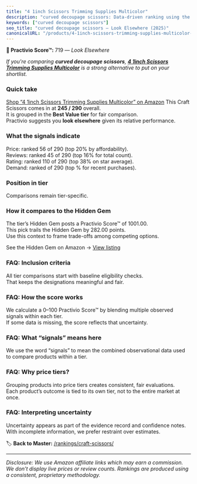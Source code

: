 ```yaml
---
title: "4 1inch Scissors Trimming Supplies Multicolor"
description: "curved decoupage scissors: Data-driven ranking using the Practivio Score™. Positioned by quality, value, demand, findability, momentum."
keywords: ["curved decoupage scissors"]
seo_title: "curved decoupage scissors — Look Elsewhere (2025)"
canonicalURL: "/products/4-1inch-scissors-trimming-supplies-multicolor-B086ZT42SG/"
---
```


**🚫 Practivio Score™:** 719 — _Look Elsewhere_


*If you're comparing **curved decoupage scissors**, **[4 1inch Scissors Trimming Supplies Multicolor](https://www.amazon.com/dp/B086ZT42SG?tag=practivio-20)** is a strong alternative to put on your shortlist.*
### Quick take
[Shop “4 1inch Scissors Trimming Supplies Multicolor” on Amazon](https://www.amazon.com/dp/B086ZT42SG?tag=practivio-20)
This Craft Scissors comes in at **245 / 290** overall.  
It is grouped in the **Best Value tier** for fair comparison.  
Practivio suggests you **look elsewhere** given its relative performance.

### What the signals indicate
Price: ranked 56 of 290 (top 20% by affordability).  
Reviews: ranked 45 of 290 (top 16% for total count).  
Rating: ranked 110 of 290 (top 38% on star average).  
Demand: ranked  of 290 (top % for recent purchases).

### Position in tier
Comparisons remain tier-specific.

### How it compares to the Hidden Gem
The tier’s Hidden Gem posts a Practivio Score™ of 1001.00.  
This pick trails the Hidden Gem by 282.00 points.  
Use this context to frame trade-offs among competing options.  

See the Hidden Gem on Amazon → [View listing](https://www.amazon.com/dp/B01BRGUAT6?tag=practivio-20)

### FAQ: Inclusion criteria
All tier comparisons start with baseline eligibility checks.  
That keeps the designations meaningful and fair.

### FAQ: How the score works
We calculate a 0–100 Practivio Score™ by blending multiple observed signals within each tier.  
If some data is missing, the score reflects that uncertainty.

### FAQ: What “signals” means here
We use the word “signals” to mean the combined observational data used to compare products within a tier.

### FAQ: Why price tiers?
Grouping products into price tiers creates consistent, fair evaluations.  
Each product’s outcome is tied to its own tier, not to the entire market at once.

### FAQ: Interpreting uncertainty
Uncertainty appears as part of the evidence record and confidence notes.  
With incomplete information, we prefer restraint over estimates.


🏷️ **Back to Master:** [/rankings/craft-scissors/](/rankings/craft-scissors/)

---
_Disclosure: We use Amazon affiliate links which may earn a commission. We don’t display live prices or review counts. Rankings are produced using a consistent, proprietary methodology._

